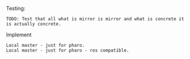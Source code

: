 Testing:

	TODO: Test that all what is mirror is mirror and what is concrete it is actually concrete.
	

Implement

	Local master - just for pharo. 
	Local master - just for pharo - ros compatible. 